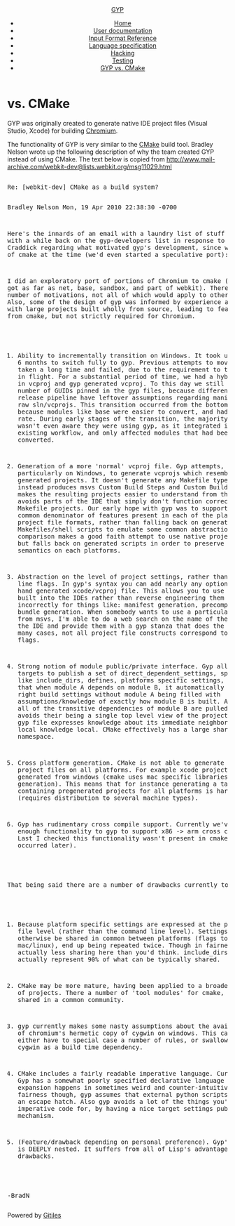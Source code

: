 <!DOCTYPE html><html lang="en"><head><meta charset="utf-8"><title>GYP - vs. CMake</title><link rel="stylesheet" type="text/css" href="../+static/base.HLL9TqKl0YYybSzmT_wTdw.cache.css"/><link rel="stylesheet" type="text/css" href="../+static/doc.MXicahAOcEleYTBJrPykiw.cache.css"/><link rel="stylesheet" type="text/css" href="../+static/prettify/prettify.pZ5FqzM6cPxAflH0va2Ucw.cache.css"/></head><body class="Site"><header class="Site-header Site-header--withNavbar"><div class="Header"><div class="Header-title"><a class="Header-anchor" href="../index.md"><span class="Header-anchorTitle">GYP</span></a></div></div><nav class="Header-nav" role="navigation"><ul><li><a href="../index.md">Home</a></li><li><a href="UserDocumentation.md">User documentation</a></li><li><a href="InputFormatReference.md">Input Format Reference</a></li><li><a href="LanguageSpecification.md">Language specification</a></li><li><a href="Hacking.md">Hacking</a></li><li><a href="Testing.md">Testing</a></li><li><a href="GypVsCMake.md">GYP vs. CMake</a></li></ul></div></header><div class="Site-content Site-Content--markdown"><div class="Container"><div class="doc"><h1><a class="h" name="vs_CMake" href="GypVsCMake.md#vs_CMake"><span></span></a>vs. CMake</h1><p>GYP was originally created to generate native IDE project files (Visual Studio, Xcode) for building <a href="http://www.chromim.org">Chromium</a>.</p><p>The functionality of GYP is very similar to the <a href="http://www.cmake.org">CMake</a> build tool.  Bradley Nelson wrote up the following description of why the team created GYP instead of using CMake.  The text below is copied from <a href="http://www.mail-archive.com/webkit-dev@lists.webkit.org/msg11029.html">http://www.mail-archive.com/webkit-dev@lists.webkit.org/msg11029.html</a></p><pre class="code"><br />Re: [webkit-dev] CMake as a build system?
Bradley Nelson
Mon, 19 Apr 2010 22:38:30 -0700

Here&#39;s the innards of an email with a laundry list of stuff I came up with a
while back on the gyp-developers list in response to Mike Craddick regarding
what motivated gyp&#39;s development, since we were aware of cmake at the time
(we&#39;d even started a speculative port):


I did an exploratory port of portions of Chromium to cmake (I think I got as
far as net, base, sandbox, and part of webkit).
There were a number of motivations, not all of which would apply to other
projects. Also, some of the design of gyp was informed by experience at
Google with large projects built wholly from source, leading to features
absent from cmake, but not strictly required for Chromium.

1. Ability to incrementally transition on Windows. It took us about 6 months
to switch fully to gyp. Previous attempts to move to scons had taken a long
time and failed, due to the requirement to transition while in flight. For a
substantial period of time, we had a hybrid of checked in vcproj and gyp generated
vcproj. To this day we still have a good number of GUIDs pinned in the gyp files,
because different parts of our release pipeline have leftover assumptions
regarding manipulating the raw sln/vcprojs. This transition occurred from
the bottom up, largely because modules like base were easier to convert, and
had a lower churn rate. During early stages of the transition, the majority
of the team wasn&#39;t even aware they were using gyp, as it integrated into
their existing workflow, and only affected modules that had been converted.

2. Generation of a more &#39;normal&#39; vcproj file. Gyp attempts, particularly on
Windows, to generate vcprojs which resemble hand generated projects. It
doesn&#39;t generate any Makefile type projects, but instead produces msvs
Custom Build Steps and Custom Build Rules. This makes the resulting projects
easier to understand from the IDE and avoids parts of the IDE that simply
don&#39;t function correctly if you use Makefile projects. Our early hope with
gyp was to support the least common denominator of features present in each
of the platform specific project file formats, rather than falling back on
generated Makefiles/shell scripts to emulate some common abstraction. CMake by
comparison makes a good faith attempt to use native project features, but
falls back on generated scripts in order to preserve the same semantics on
each platforms.

3. Abstraction on the level of project settings, rather than command line
flags. In gyp&#39;s syntax you can add nearly any option present in a hand
generated xcode/vcproj file. This allows you to use abstractions built into
the IDEs rather than reverse engineering them possibly incorrectly for
things like: manifest generation, precompiled headers, bundle generation.
When somebody wants to use a particular menu option from msvs, I&#39;m able to
do a web search on the name of the setting from the IDE and provide them
with a gyp stanza that does the equivalent. In many cases, not all project
file constructs correspond to command line flags.

4. Strong notion of module public/private interface. Gyp allows targets to
publish a set of direct_dependent_settings, specifying things like
include_dirs, defines, platforms specific settings, etc. This means that
when module A depends on module B, it automatically acquires the right build
settings without module A being filled with assumptions/knowledge of exactly
how module B is built. Additionally, all of the transitive dependencies of
module B are pulled in. This avoids their being a single top level view of
the project, rather each gyp file expresses knowledge about its immediate
neighbors. This keep local knowledge local. CMake effectively has a large
shared global namespace.

5. Cross platform generation. CMake is not able to generate all project
files on all platforms. For example xcode projects cannot be generated from
windows (cmake uses mac specific libraries to do project generation). This
means that for instance generating a tarball containing pregenerated
projects for all platforms is hard with Cmake (requires distribution to
several machine types).

6. Gyp has rudimentary cross compile support. Currently we&#39;ve added enough
functionality to gyp to support x86 -&gt; arm cross compiles. Last I checked
this functionality wasn&#39;t present in cmake. (This occurred later).


That being said there are a number of drawbacks currently to gyp:

1. Because platform specific settings are expressed at the project file
level (rather than the command line level). Settings which might otherwise
be shared in common between platforms (flags to gcc on mac/linux), end up
being repeated twice. Though in fairness there is actually less sharing here
than you&#39;d think. include_dirs and defines actually represent 90% of what
can be typically shared.

2. CMake may be more mature, having been applied to a broader range of
projects. There a number of &#39;tool modules&#39; for cmake, which are shared in a
common community.

3. gyp currently makes some nasty assumptions about the availability of
chromium&#39;s hermetic copy of cygwin on windows. This causes you to either
have to special case a number of rules, or swallow this copy of cygwin as a
build time dependency.

4. CMake includes a fairly readable imperative language. Currently Gyp has a
somewhat poorly specified declarative language (variable expansion happens
in sometimes weird and counter-intuitive ways). In fairness though, gyp assumes
that external python scripts can be used as an escape hatch. Also gyp avoids
a lot of the things you&#39;d need imperative code for, by having a nice target
settings publication mechanism.

5. (Feature/drawback depending on personal preference). Gyp&#39;s syntax is
DEEPLY nested. It suffers from all of Lisp&#39;s advantages and drawbacks.

-BradN
</pre></div></div></div><footer class="Site-footer"><div class="Footer"><div class="Footer-poweredBy">Powered by <a href="https://gerrit.googlesource.com/gitiles/">Gitiles</a></div><div class="Footer-links"></ul></div></footer></body></html>